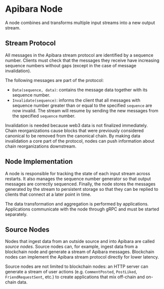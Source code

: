 # Apibara Node

A node combines and transforms multiple input streams into a new output stream.

## Stream Protocol

All messages in the Apibara stream protocol are identified by a sequence number.
Clients must check that the messages they receive have increasing sequence
numbers without gaps (except in the case of message invalidation).

The following messages are part of the protocol:

- `Data(sequence, data)`: contains the message data together with its sequence
  number.
- `Invalidate(sequence)`: informs the client that all messages with sequence
  number greater than or equal to the specified `sequence` are now invalid. The
  stream will resume by sending the new messages from the specified `sequence`
  number.

Invalidation is needed because web3 data is not finalized immediately. Chain
reorganizations cause blocks that were previously considered canonical to be
removed from the canonical chain. By making data invalidation a core part of the
protocol, nodes can push information about chain reorganizations downstream.

## Node Implementation

A node is responsible for tracking the state of each input stream across
restarts. It also manages the sequence number generator so that output messages
are correctly sequenced. Finally, the node stores the messages generated by the
stream to persistent storage so that they can be replied to clients that connect
at a later point in time.

The data transformation and aggregation is performed by applications.
Applications communicate with the node through gRPC and must be started
separately.

## Source Nodes

Nodes that ingest data from an outside source and into Apibara are called
_source nodes_. Source nodes can, for example, ingest data from a blockchain
node and generate a stream of Apibara messages. Blockchain nodes can implement
the Apibara stream protocol directly for lower latency.

Source nodes are not limited to blockchain nodes: an HTTP server can generate a
stream of user actions (e.g. `CommentPosted`, `PostLiked`, `FriendRequestSent`,
etc.) to create applications that mix off-chain and on-chain data.
